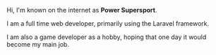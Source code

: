 <!---
powersupersport/powersupersport is a ✨ special ✨ repository because its `README.md` (this file) appears on your GitHub profile.
You can click the Preview link to take a look at your changes.
--->

Hi, I'm known on the internet as **Power Supersport**.

I am a full time web developer, primarily using the Laravel framework.

I am also a game developer as a hobby, hoping that one day it would become my main job.
